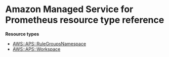 # Amazon Managed Service for Prometheus resource type reference<a name="AWS_APS"></a>

**Resource types**
+ [AWS::APS::RuleGroupsNamespace](aws-resource-aps-rulegroupsnamespace.md)
+ [AWS::APS::Workspace](aws-resource-aps-workspace.md)